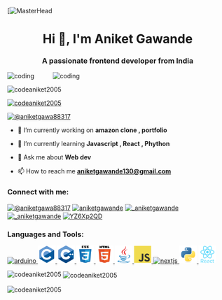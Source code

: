 [![MasterHead](https://webcoder.co.in/wp-content/uploads/2021/04/website.gif)
<h1 align="center">Hi 👋, I'm Aniket Gawande</h1>
<h3 align="center">A passionate frontend developer from India</h3>
<img align="right" alt="coding" width="400" src="https://i.pinimg.com/originals/ec/c3/88/ecc3882e29654a291f8824494979145b.gif">
<img align="" alt="coding" width="400" src="https://cdn.dribbble.com/users/730703/screenshots/6581243/avento.gif">


<p align="left"> <img src="https://komarev.com/ghpvc/?username=codeaniket2005&label=Profile%20views&color=0e75b6&style=flat" alt="codeaniket2005" /> </p>

<p align="left"> <a href="https://github.com/ryo-ma/github-profile-trophy"><img src="https://github-profile-trophy.vercel.app/?username=codeaniket2005" alt="codeaniket2005" /></a> </p>

<p align="left"> <a href="https://twitter.com/@aniketgawa88317" target="blank"><img src="https://img.shields.io/twitter/follow/@aniketgawa88317?logo=twitter&style=for-the-badge" alt="@aniketgawa88317" /></a> </p>

- 🔭 I’m currently working on **amazon clone , portfolio**

- 🌱 I’m currently learning **Javascript , React , Phython**

- 💬 Ask me about **Web dev**

- 📫 How to reach me **aniketgawande130@gmail.com**

<h3 align="left">Connect with me:</h3>
<p align="left">
<a href="https://twitter.com/@aniketgawa88317" target="blank"><img align="center" src="https://raw.githubusercontent.com/rahuldkjain/github-profile-readme-generator/master/src/images/icons/Social/twitter.svg" alt="@aniketgawa88317" height="30" width="40" /></a>
<a href="https://linkedin.com/in/aniketgawande" target="blank"><img align="center" src="https://raw.githubusercontent.com/rahuldkjain/github-profile-readme-generator/master/src/images/icons/Social/linked-in-alt.svg" alt="aniketgawande" height="30" width="40" /></a>
<a href="https://fb.com/_aniketgawande" target="blank"><img align="center" src="https://raw.githubusercontent.com/rahuldkjain/github-profile-readme-generator/master/src/images/icons/Social/facebook.svg" alt="_aniketgawande" height="30" width="40" /></a>
<a href="https://instagram.com/_aniketgawande" target="blank"><img align="center" src="https://raw.githubusercontent.com/rahuldkjain/github-profile-readme-generator/master/src/images/icons/Social/instagram.svg" alt="_aniketgawande" height="30" width="40" /></a>
<a href="https://discord.gg/YZ6Xp2QD" target="blank"><img align="center" src="https://raw.githubusercontent.com/rahuldkjain/github-profile-readme-generator/master/src/images/icons/Social/discord.svg" alt="YZ6Xp2QD" height="30" width="40" /></a>
</p>

<h3 align="left">Languages and Tools:</h3>
<p align="left"> <a href="https://www.arduino.cc/" target="_blank" rel="noreferrer"> <img src="https://cdn.worldvectorlogo.com/logos/arduino-1.svg" alt="arduino" width="40" height="40"/> </a> <a href="https://www.cprogramming.com/" target="_blank" rel="noreferrer"> <img src="https://raw.githubusercontent.com/devicons/devicon/master/icons/c/c-original.svg" alt="c" width="40" height="40"/> </a> <a href="https://www.w3schools.com/cpp/" target="_blank" rel="noreferrer"> <img src="https://raw.githubusercontent.com/devicons/devicon/master/icons/cplusplus/cplusplus-original.svg" alt="cplusplus" width="40" height="40"/> </a> <a href="https://www.w3schools.com/css/" target="_blank" rel="noreferrer"> <img src="https://raw.githubusercontent.com/devicons/devicon/master/icons/css3/css3-original-wordmark.svg" alt="css3" width="40" height="40"/> </a> <a href="https://www.w3.org/html/" target="_blank" rel="noreferrer"> <img src="https://raw.githubusercontent.com/devicons/devicon/master/icons/html5/html5-original-wordmark.svg" alt="html5" width="40" height="40"/> </a> <a href="https://www.java.com" target="_blank" rel="noreferrer"> <img src="https://raw.githubusercontent.com/devicons/devicon/master/icons/java/java-original.svg" alt="java" width="40" height="40"/> </a> <a href="https://developer.mozilla.org/en-US/docs/Web/JavaScript" target="_blank" rel="noreferrer"> <img src="https://raw.githubusercontent.com/devicons/devicon/master/icons/javascript/javascript-original.svg" alt="javascript" width="40" height="40"/> </a> <a href="https://nextjs.org/" target="_blank" rel="noreferrer"> <img src="https://cdn.worldvectorlogo.com/logos/nextjs-2.svg" alt="nextjs" width="40" height="40"/> </a> <a href="https://www.python.org" target="_blank" rel="noreferrer"> <img src="https://raw.githubusercontent.com/devicons/devicon/master/icons/python/python-original.svg" alt="python" width="40" height="40"/> </a> <a href="https://reactjs.org/" target="_blank" rel="noreferrer"> <img src="https://raw.githubusercontent.com/devicons/devicon/master/icons/react/react-original-wordmark.svg" alt="react" width="40" height="40"/> </a> </p>

<p><img align="left" src="https://github-readme-stats.vercel.app/api/top-langs?username=codeaniket2005&show_icons=true&locale=en&layout=compact" alt="codeaniket2005" /></p>

<p>&nbsp;<img align="center" src="https://github-readme-stats.vercel.app/api?username=codeaniket2005&show_icons=true&locale=en" alt="codeaniket2005" /></p>

<p><img align="center" src="https://github-readme-streak-stats.herokuapp.com/?user=codeaniket2005&" alt="codeaniket2005" /></p>


